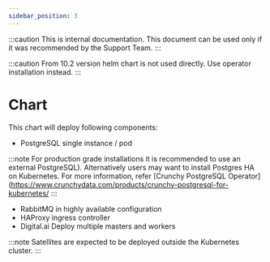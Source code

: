 ```yaml
---
sidebar_position: 3
---
```


:::caution
This is internal documentation. This document can be used only if it was recommended by the Support Team.
:::

:::caution
From 10.2 version helm chart is not used directly. Use operator installation instead.
:::

# Chart

This chart will deploy following components:
* PostgreSQL single instance / pod 

:::note
For production grade installations it is recommended to use an external PostgreSQL). 
Alternatively users may want to install Postgres HA on Kubernetes. For more information, 
refer [Crunchy PostgreSQL Operator](https://www.crunchydata.com/products/crunchy-postgresql-for-kubernetes/
:::

* RabbitMQ in highly available configuration
* HAProxy ingress controller
* Digital.ai Deploy multiple masters and workers


:::note
Satellites are expected to be deployed outside the Kubernetes cluster.
:::
